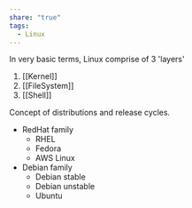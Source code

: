 ```yaml
---
share: "true"
tags:
  - Linux
---
```



In very basic terms, Linux comprise of 3 'layers'

1. [[Kernel]]
2. [[FileSystem]]
3. [[Shell]]

Concept of distributions and release cycles.

* RedHat family
	* RHEL
	* Fedora
	* AWS Linux
* Debian family
	* Debian stable
	* Debian unstable
	* Ubuntu

